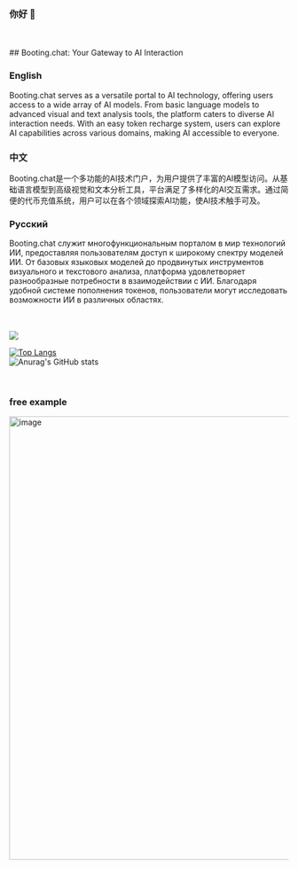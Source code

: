 ### 你好 👋
<br>
<br>
## Booting.chat: Your Gateway to AI Interaction

### English
Booting.chat serves as a versatile portal to AI technology, offering users access to a wide array of AI models. From basic language models to advanced visual and text analysis tools, the platform caters to diverse AI interaction needs. With an easy token recharge system, users can explore AI capabilities across various domains, making AI accessible to everyone.

### 中文
Booting.chat是一个多功能的AI技术门户，为用户提供了丰富的AI模型访问。从基础语言模型到高级视觉和文本分析工具，平台满足了多样化的AI交互需求。通过简便的代币充值系统，用户可以在各个领域探索AI功能，使AI技术触手可及。

### Русский
Booting.chat служит многофункциональным порталом в мир технологий ИИ, предоставляя пользователям доступ к широкому спектру моделей ИИ. От базовых языковых моделей до продвинутых инструментов визуального и текстового анализа, платформа удовлетворяет разнообразные потребности в взаимодействии с ИИ. Благодаря удобной системе пополнения токенов, пользователи могут исследовать возможности ИИ в различных областях.

<br>
<br>

<a href="https://github.com/uk0/file_encryption">
  <img align="center" src="https://github-readme-stats.vercel.app/api/pin/?username=uk0&repo=file_encryption" />
</a>

<br>

[![Top Langs](https://github-readme-stats.vercel.app/api/top-langs/?username=uk0&layout=compact)]()
<br>
![Anurag's GitHub stats](https://github-readme-stats.vercel.app/api?username=uk0&show_icons=true&theme=radical)

<br>

### free example

<img width="800" hight="600" alt="image" src="https://github.com/user-attachments/assets/f3df4e7a-e28d-44e5-a94d-efde3c4cf2b6">


<!-- [![uk-wakatime stats](https://github-readme-stats.vercel.app/api/wakatime?username=uk0&layout=compact)]() -->
